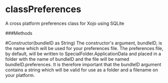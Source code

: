 classPreferences
================

A cross platform preferences class for Xojo using SQLite

###Methods

#Constructor(bundleID as String)
The constructor's argument, bundleID, is the name which will be used for your preferences file. The preferences file, by default, will be written to SpecialFolder.ApplicationData and placed in a folder with the name of bundleID and the file will be named bundleID.preferences. It is therefore important that the bundleID argument contains a string which will be valid for use as a folder and a filename on your platform.

